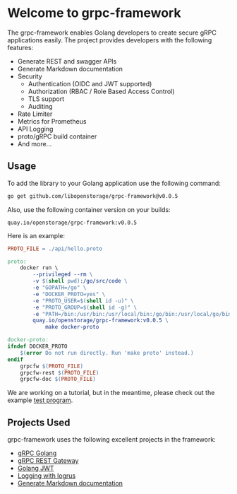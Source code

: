 # Welcome to grpc-framework

The grpc-framework enables Golang developers to create secure gRPC applications
easily. The project provides developers with the following features:

- Generate REST and swagger APIs
- Generate Markdown documentation
- Security
    - Authentication (OIDC and JWT supported)
    - Authorization (RBAC / Role Based Access Control)
    - TLS support
    - Auditing
- Rate Limiter
- Metrics for Prometheus
- API Logging
- proto/gRPC build container
- And more...

## Usage

To add the library to your Golang application use the following command:

```bash
go get github.com/libopenstorage/grpc-framework@v0.0.5
```

Also, use the following container version on your builds:

```
quay.io/openstorage/grpc-framework:v0.0.5
```

Here is an example:

```Makefile
PROTO_FILE = ./api/hello.proto

proto:
	docker run \
		--privileged --rm \
		-v $(shell pwd):/go/src/code \
		-e "GOPATH=/go" \
		-e "DOCKER_PROTO=yes" \
		-e "PROTO_USER=$(shell id -u)" \
		-e "PROTO_GROUP=$(shell id -g)" \
		-e "PATH=/bin:/usr/bin:/usr/local/bin:/go/bin:/usr/local/go/bin" \
		quay.io/openstorage/grpc-framework:v0.0.5 \
			make docker-proto

docker-proto:
ifndef DOCKER_PROTO
	$(error Do not run directly. Run 'make proto' instead.)
endif
	grpcfw $(PROTO_FILE)
	grpcfw-rest $(PROTO_FILE)
	grpcfw-doc $(PROTO_FILE)
```

We are working on a tutorial, but in the meantime, please check out
the example [test program].

[test program]: https://github.com/libopenstorage/grpc-framework/tree/master/test/app

## Projects Used

grpc-framework uses the following excellent projects in the framework:

* [gRPC Golang](https://grpc.io/docs/languages/go/basics/)
* [gRPC REST Gateway](https://grpc-ecosystem.github.io/grpc-gateway/)
* [Golang JWT](https://github.com/golang-jwt/jwt)
* [Logging with logrus](https://github.com/sirupsen/logrus)
* [Generate Markdown documentation](https://github.com/pseudomuto/protoc-gen-doc)